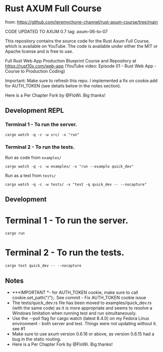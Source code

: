 # Rust AXUM Full Course
from: https://github.com/jeremychone-channel/rust-axum-course/tree/main

CODE UPDATED TO AXUM 0.7 tag: axum-06-to-07

This repository contains the source code for the Rust Axum Full Course, which is available on YouTube. The code is available under either the MIT or Apache license and is free to use.

Full Rust Web App Production Blueprint Course and Repository at https://rust10x.com/web-app (YouTube video: Episode 01 - Rust Web App - Course to Production Coding)

Important: Make sure to refresh this repo. I implemented a fix on cookie.add for AUTH_TOKEN (see details below in the notes section).

Here is a Per Chapter Fork by @FloWi. Big thanks!

## Development REPL
### Terminal 1 - To run the server.

    cargo watch -q -c -w src/ -x "run"

### Terminal 2 - To run the tests.
Run as code from `examples/` 

    cargo watch -q -c -w examples/ -x "run --example quick_dev"

Run as a test from `tests/`

    cargo watch -q -c -w tests/ -x "test -q quick_dev -- --nocapture"

## Development
# Terminal 1 - To run the server.

    cargo run

# Terminal 2 - To run the tests.

    cargo test quick_dev -- --nocapture

## Notes

- ***IMPORTANT *- for AUTH_TOKEN cookie, make sure to call cookie.set_path("/");. See commit - Fix AUTH_TOKEN cookie issue
- The tests/quick_dev.rs file has been moved to examples/quick_dev.rs (with the same code) as it is more appropriate and seems to resolve a Windows limitation when running test and run simultaneously.
- Use the --poll flag for cargo watch (latest 8.4.0) on my Fedora Linux environment - both server and test. Things were not updating without it. see #1
- Make sure to use axum version 0.6.16 or above, as version 0.6.15 had a bug in the static routing.
- Here is a Per Chapter Fork by @FloWi. Big thanks!


